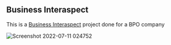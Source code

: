 
## Business Interaspect


This is a [Business Interaspect](https://business-interaspect.vercel.app/) project done for a BPO company


![Screenshot 2022-07-11 024752](https://user-images.githubusercontent.com/62918030/178161621-bb249ef9-dbce-4eb6-b345-6aca0de03ce3.jpg)
